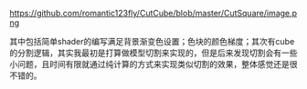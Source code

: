 https://github.com/romantic123fly/CutCube/blob/master/CutSquare/image.png

其中包括简单shader的编写满足背景渐变色设置；色块的颜色梯度；其次有cube的分割逻辑，其实我最初是打算做模型切割来实现的，但是后来发现切割会有一些小问题，且时间有限就通过纯计算的方式来实现类似切割的效果，整体感觉还是很不错的。

